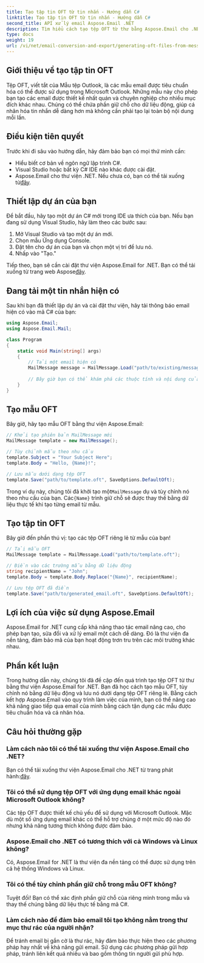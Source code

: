 ```yaml
---
title: Tạo tập tin OFT từ tin nhắn - Hướng dẫn C#
linktitle: Tạo tập tin OFT từ tin nhắn - Hướng dẫn C#
second_title: API xử lý email Aspose.Email .NET
description: Tìm hiểu cách tạo tệp OFT từ thư bằng Aspose.Email cho .NET. Hướng dẫn từng bước với mã nguồn để tạo mẫu email hiệu quả.
type: docs
weight: 19
url: /vi/net/email-conversion-and-export/generating-oft-files-from-messages-csharp-tutorial/
---
```


## Giới thiệu về tạo tập tin OFT

Tệp OFT, viết tắt của Mẫu tệp Outlook, là các mẫu email được tiêu chuẩn hóa có thể được sử dụng trong Microsoft Outlook. Những mẫu này cho phép bạn tạo các email được thiết kế nhất quán và chuyên nghiệp cho nhiều mục đích khác nhau. Chúng có thể chứa phần giữ chỗ cho dữ liệu động, giúp cá nhân hóa tin nhắn dễ dàng hơn mà không cần phải tạo lại toàn bộ nội dung mỗi lần.

## Điều kiện tiên quyết

Trước khi đi sâu vào hướng dẫn, hãy đảm bảo bạn có mọi thứ mình cần:

- Hiểu biết cơ bản về ngôn ngữ lập trình C#.
- Visual Studio hoặc bất kỳ C# IDE nào khác được cài đặt.
-  Aspose.Email cho thư viện .NET. Nếu chưa có, bạn có thể tải xuống từ[đây](https://releases.aspose.com/email/net).

## Thiết lập dự án của bạn

Để bắt đầu, hãy tạo một dự án C# mới trong IDE ưa thích của bạn. Nếu bạn đang sử dụng Visual Studio, hãy làm theo các bước sau:

1. Mở Visual Studio và tạo một dự án mới.
2. Chọn mẫu Ứng dụng Console.
3. Đặt tên cho dự án của bạn và chọn một vị trí để lưu nó.
4. Nhấp vào "Tạo."

 Tiếp theo, bạn sẽ cần cài đặt thư viện Aspose.Email for .NET. Bạn có thể tải xuống từ trang web Aspose[đây](https://releases.aspose.com/email/net).

## Đang tải một tin nhắn hiện có

Sau khi bạn đã thiết lập dự án và cài đặt thư viện, hãy tải thông báo email hiện có vào mã C# của bạn:

```csharp
using Aspose.Email;
using Aspose.Email.Mail;

class Program
{
    static void Main(string[] args)
    {
        // Tải một email hiện có
        MailMessage message = MailMessage.Load("path/to/existing/message.eml");
        
        // Bây giờ bạn có thể khám phá các thuộc tính và nội dung của tin nhắn
    }
}
```

## Tạo mẫu OFT

Bây giờ, hãy tạo mẫu OFT bằng thư viện Aspose.Email:

```csharp
// Khởi tạo phiên bản MailMessage mới
MailMessage template = new MailMessage();

// Tùy chỉnh mẫu theo nhu cầu
template.Subject = "Your Subject Here";
template.Body = "Hello, {Name}!";

// Lưu mẫu dưới dạng tệp OFT
template.Save("path/to/template.oft", SaveOptions.DefaultOft);
```

 Trong ví dụ này, chúng tôi đã khởi tạo một`MailMessage` dụ và tùy chỉnh nó theo nhu cầu của bạn. Các`{Name}` trình giữ chỗ sẽ được thay thế bằng dữ liệu thực tế khi tạo từng email từ mẫu.

## Tạo tập tin OFT

Bây giờ đến phần thú vị: tạo các tệp OFT riêng lẻ từ mẫu của bạn!

```csharp
// Tải mẫu OFT
MailMessage template = MailMessage.Load("path/to/template.oft");

// Điền vào các trường mẫu bằng dữ liệu động
string recipientName = "John";
template.Body = template.Body.Replace("{Name}", recipientName);

// Lưu tệp OFT đã điền
template.Save("path/to/generated_email.oft", SaveOptions.DefaultOft);
```

## Lợi ích của việc sử dụng Aspose.Email

Aspose.Email for .NET cung cấp khả năng thao tác email nâng cao, cho phép bạn tạo, sửa đổi và xử lý email một cách dễ dàng. Đó là thư viện đa nền tảng, đảm bảo mã của bạn hoạt động trơn tru trên các môi trường khác nhau.

## Phần kết luận

Trong hướng dẫn này, chúng tôi đã đề cập đến quá trình tạo tệp OFT từ thư bằng thư viện Aspose.Email for .NET. Bạn đã học cách tạo mẫu OFT, tùy chỉnh nó bằng dữ liệu động và lưu nó dưới dạng tệp OFT riêng lẻ. Bằng cách kết hợp Aspose.Email vào quy trình làm việc của mình, bạn có thể nâng cao khả năng giao tiếp qua email của mình bằng cách tận dụng các mẫu được tiêu chuẩn hóa và cá nhân hóa.

## Câu hỏi thường gặp

### Làm cách nào tôi có thể tải xuống thư viện Aspose.Email cho .NET?

 Bạn có thể tải xuống thư viện Aspose.Email cho .NET từ trang phát hành:[đây](https://releases.aspose.com/email/net).

### Tôi có thể sử dụng tệp OFT với ứng dụng email khác ngoài Microsoft Outlook không?

Các tệp OFT được thiết kế chủ yếu để sử dụng với Microsoft Outlook. Mặc dù một số ứng dụng email khác có thể hỗ trợ chúng ở một mức độ nào đó nhưng khả năng tương thích không được đảm bảo.

### Aspose.Email cho .NET có tương thích với cả Windows và Linux không?

Có, Aspose.Email for .NET là thư viện đa nền tảng có thể được sử dụng trên cả hệ thống Windows và Linux.

### Tôi có thể tùy chỉnh phần giữ chỗ trong mẫu OFT không?

Tuyệt đối! Bạn có thể xác định phần giữ chỗ của riêng mình trong mẫu và thay thế chúng bằng dữ liệu thực tế bằng mã C#.

### Làm cách nào để đảm bảo email tôi tạo không nằm trong thư mục thư rác của người nhận?

Để tránh email bị gắn cờ là thư rác, hãy đảm bảo thực hiện theo các phương pháp hay nhất về khả năng gửi email. Sử dụng các phương pháp gửi hợp pháp, tránh liên kết quá nhiều và bao gồm thông tin người gửi phù hợp.
